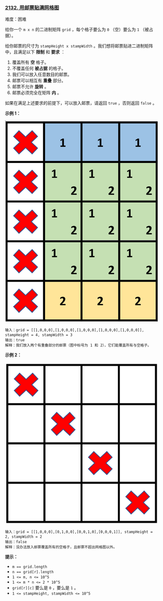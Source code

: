 ### [2132\. 用邮票贴满网格图](https://leetcode.cn/problems/stamping-the-grid/)

难度：困难

给你一个 `m x n` 的二进制矩阵 `grid` ，每个格子要么为 `0` （空）要么为 `1` （被占据）。

给你邮票的尺寸为 `stampHeight x stampWidth` 。我们想将邮票贴进二进制矩阵中，且满足以下 **限制** 和 **要求** ：

1.  覆盖所有 **空** 格子。
2.  不覆盖任何 **被占据** 的格子。
3.  我们可以放入任意数目的邮票。
4.  邮票可以相互有 **重叠** 部分。
5.  邮票不允许 **旋转** 。
6.  邮票必须完全在矩阵 **内** 。

如果在满足上述要求的前提下，可以放入邮票，请返回 `true` ，否则返回 `false` 。

**示例 1：**

![](./assets/img/Question2132_01.png)

```
输入：grid = [[1,0,0,0],[1,0,0,0],[1,0,0,0],[1,0,0,0],[1,0,0,0]], stampHeight = 4, stampWidth = 3
输出：true
解释：我们放入两个有重叠部分的邮票（图中标号为 1 和 2），它们能覆盖所有与空格子。
```

**示例 2：**

![](./assets/img/Question2132_02.png)

```
输入：grid = [[1,0,0,0],[0,1,0,0],[0,0,1,0],[0,0,0,1]], stampHeight = 2, stampWidth = 2 
输出：false 
解释：没办法放入邮票覆盖所有的空格子，且邮票不超出网格图以外。
```

**提示：**

-   `m == grid.length`
-   `n == grid[r].length`
-   `1 <= m, n <= 10^5`
-   `1 <= m * n <= 2 * 10^5`
-   `grid[r][c]` 要么是 `0` ，要么是 `1` 。
-   `1 <= stampHeight, stampWidth <= 10^5`
